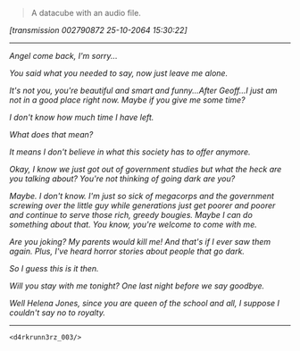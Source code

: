 >A datacube with an audio file.

*[transmission 002790872 25-10-2064 15:30:22]*
***
*Angel come back, I'm sorry...*

*You said what you needed to say, now just leave me alone.*

*It's not you, you're beautiful and smart and funny...After Geoff...I just am not in a good place right now. Maybe if you give me some time?*

*I don't know how much time I have left.*

*What does that mean?*

*It means I don't believe in what this society has to offer anymore.*

*Okay, I know we just got out of government studies but what the heck are you talking about? You're not thinking of going dark are you?*

*Maybe. I don't know. I'm just so sick of megacorps and the government screwing over the little guy while generations just get poorer and poorer and continue to serve those rich, greedy bougies. Maybe I can do something about that. You know,  you're welcome to come with me.*

*Are you joking? My parents would kill me! And that's if I ever saw them again. Plus, I've heard horror stories about people that go dark.*

*So I guess this is it then.*

*Will you stay with me tonight? One last night before we say goodbye.*

*Well Helena Jones, since you are queen of the school and all, I suppose I couldn't say no to royalty.*
***
`<d4rkrunn3rz_003/>`